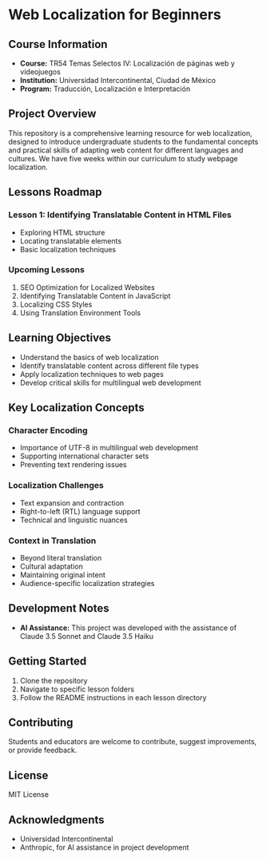 # Web Localization for Beginners

## Course Information
- **Course:** TR54 Temas Selectos IV: Localización de páginas web y videojuegos
- **Institution:** Universidad Intercontinental, Ciudad de México
- **Program:** Traducción, Localización e Interpretación 

## Project Overview
This repository is a comprehensive learning resource for web localization, designed to introduce undergraduate students to the fundamental concepts and practical skills of adapting web content for different languages and cultures. We have five weeks within our curriculum to study webpage localization.

## Lessons Roadmap

### Lesson 1: Identifying Translatable Content in HTML Files
- Exploring HTML structure
- Locating translatable elements
- Basic localization techniques

### Upcoming Lessons
1. SEO Optimization for Localized Websites
2. Identifying Translatable Content in JavaScript
3. Localizing CSS Styles
4. Using Translation Environment Tools

## Learning Objectives
- Understand the basics of web localization
- Identify translatable content across different file types
- Apply localization techniques to web pages
- Develop critical skills for multilingual web development

## Key Localization Concepts ##

### Character Encoding ###
- Importance of UTF-8 in multilingual web development
- Supporting international character sets
- Preventing text rendering issues

### Localization Challenges ###
- Text expansion and contraction
- Right-to-left (RTL) language support
- Technical and linguistic nuances

### Context in Translation ###
- Beyond literal translation
- Cultural adaptation
- Maintaining original intent
- Audience-specific localization strategies

## Development Notes
- **AI Assistance:** This project was developed with the assistance of Claude 3.5 Sonnet and Claude 3.5 Haiku

## Getting Started
1. Clone the repository
2. Navigate to specific lesson folders
3. Follow the README instructions in each lesson directory

## Contributing
Students and educators are welcome to contribute, suggest improvements, or provide feedback.

## License
MIT License

## Acknowledgments
- Universidad Intercontinental
- Anthropic, for AI assistance in project development
